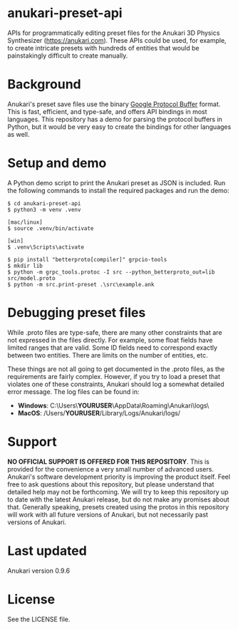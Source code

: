 # anukari-preset-api
APIs for programmatically editing preset files for the Anukari 3D Physics
Synthesizer (https://anukari.com). These APIs could be used, for example, to
create intricate presets with hundreds of entities that would be painstakingly
difficult to create manually.

# Background
Anukari's preset save files use the binary
[Google Protocol Buffer](https://protobuf.dev/) format. This is fast, efficient,
and type-safe, and offers API bindings in most languages. This repository has
a demo for parsing the protocol buffers in Python, but it would be very easy
to create the bindings for other languages as well.

# Setup and demo
A Python demo script to print the Anukari preset as JSON is included. Run the
following commands to install the required packages and run the demo:

```
$ cd anukari-preset-api
$ python3 -m venv .venv

[mac/linux]
$ source .venv/bin/activate

[win]
$ .venv\Scripts\activate

$ pip install "betterproto[compiler]" grpcio-tools
$ mkdir lib
$ python -m grpc_tools.protoc -I src --python_betterproto_out=lib src/model.proto
$ python -m src.print-preset .\src\example.ank
```

# Debugging preset files
While .proto files are type-safe, there are many other constraints that are not
expressed in the files directly. For example, some float fields have limited
ranges that are valid. Some ID fields need to correspond exactly between two
entities. There are limits on the number of entities, etc.

These things are not all going to get documented in the .proto files, as the
requirements are fairly complex. However, if you try to load a preset that
violates one of these constraints, Anukari should log a somewhat detailed error
message. The log files can be found in:

* **Windows**: C:\Users\\**YOURUSER**\AppData\Roaming\Anukari\logs\
* **MacOS**: /Users/**YOURUSER**/Library/Logs/Anukari/logs/

# Support
**NO OFFICIAL SUPPORT IS OFFERED FOR THIS REPOSITORY**. This is provided for
the convenience a very small number of advanced users. Anukari's software
development priority is improving the product itself. Feel free to ask questions
about this repository, but please understand that detailed help may not be
forthcoming. We will try to keep this repository up to date with the latest
Anukari release, but do not make any promises about that. Generally speaking,
presets created using the protos in this repository will work with all future
versions of Anukari, but not necessarily past versions of Anukari.

# Last updated
Anukari version 0.9.6

# License
See the LICENSE file.